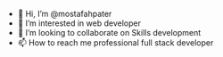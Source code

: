 - 👋 Hi, I’m @mostafahpater
- 👀 I’m interested in web developer
- 💞️ I’m looking to collaborate on Skills development
- 📫 How to reach me professional full stack developer

<!---
mostafahpater/mostafahpater is a ✨ special ✨ repository because its `README.md` (this file) appears on your GitHub profile.
You can click the Preview link to take a look at your changes.
--->
